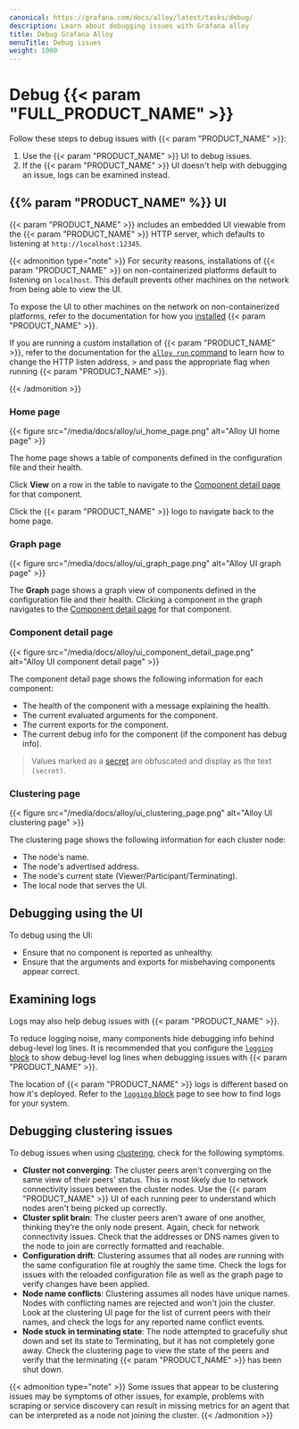 ```yaml
---
canonical: https://grafana.com/docs/alloy/latest/tasks/debug/
description: Learn about debugging issues with Grafana alloy
title: Debug Grafana Alloy
menuTitle: Debug issues
weight: 1000
---
```


# Debug {{< param "FULL_PRODUCT_NAME" >}}

Follow these steps to debug issues with {{< param "PRODUCT_NAME" >}}:

1. Use the {{< param "PRODUCT_NAME" >}} UI to debug issues.
1. If the {{< param "PRODUCT_NAME" >}} UI doesn't help with debugging an issue, logs can be examined instead.

## {{% param "PRODUCT_NAME" %}} UI

{{< param "PRODUCT_NAME" >}} includes an embedded UI viewable from the {{< param "PRODUCT_NAME" >}} HTTP server, which defaults to listening at `http://localhost:12345`.

{{< admonition type="note" >}}
For security reasons, installations of {{< param "PRODUCT_NAME" >}} on non-containerized platforms default to listening on `localhost`.
This default prevents other machines on the network from being able to view the UI.

To expose the UI to other machines on the network on non-containerized platforms, refer to the documentation for how you [installed][install] {{< param "PRODUCT_NAME" >}}.

If you are running a custom installation of {{< param "PRODUCT_NAME" >}}, refer to the documentation for the [`alloy run` command][alloy run] to learn how to change the HTTP listen address, > and pass the appropriate flag when running {{< param "PRODUCT_NAME" >}}.

[install]: ../../get-started/install/
[alloy run]: ../../reference/cli/run/
{{< /admonition >}}

### Home page

{{< figure src="/media/docs/alloy/ui_home_page.png" alt="Alloy UI home page" >}}

The home page shows a table of components defined in the configuration file and their health.

Click **View** on a row in the table to navigate to the [Component detail page](#component-detail-page) for that component.

Click the {{< param "PRODUCT_NAME" >}} logo to navigate back to the home page.

### Graph page

{{< figure src="/media/docs/alloy/ui_graph_page.png" alt="Alloy UI graph page" >}}

The **Graph** page shows a graph view of components defined in the configuration file and their health.
Clicking a component in the graph navigates to the [Component detail page](#component-detail-page) for that component.

### Component detail page

{{< figure src="/media/docs/alloy/ui_component_detail_page.png" alt="Alloy UI component detail page" >}}

The component detail page shows the following information for each component:

* The health of the component with a message explaining the health.
* The current evaluated arguments for the component.
* The current exports for the component.
* The current debug info for the component (if the component has debug info).

> Values marked as a [secret][] are obfuscated and display as the text `(secret)`.

### Clustering page

{{< figure src="/media/docs/alloy/ui_clustering_page.png" alt="Alloy UI clustering page" >}}

The clustering page shows the following information for each cluster node:

* The node's name.
* The node's advertised address.
* The node's current state (Viewer/Participant/Terminating).
* The local node that serves the UI.

## Debugging using the UI

To debug using the UI:

* Ensure that no component is reported as unhealthy.
* Ensure that the arguments and exports for misbehaving components appear correct.

## Examining logs

Logs may also help debug issues with {{< param "PRODUCT_NAME" >}}.

To reduce logging noise, many components hide debugging info behind debug-level log lines.
It is recommended that you configure the [`logging` block][logging] to show debug-level log lines when debugging issues with {{< param "PRODUCT_NAME" >}}.

The location of {{< param "PRODUCT_NAME" >}} logs is different based on how it's deployed.
Refer to the [`logging` block][logging] page to see how to find logs for your system.

## Debugging clustering issues

To debug issues when using [clustering][], check for the following symptoms.

- **Cluster not converging**: The cluster peers aren't converging on the same view of their peers' status.
  This is most likely due to network connectivity issues between the cluster nodes.
  Use the {{< param "PRODUCT_NAME" >}} UI of each running peer to understand which nodes aren't being picked up correctly.
- **Cluster split brain**: The cluster peers aren't aware of one another, thinking they’re the only node present.
  Again, check for network connectivity issues.
  Check that the addresses or DNS names given to the node to join are correctly formatted and reachable.
- **Configuration drift**: Clustering assumes that all nodes are running with the same configuration file at roughly the same time.
  Check the logs for issues with the reloaded configuration file as well as the graph page to verify changes have been applied.
- **Node name conflicts**: Clustering assumes all nodes have unique names.
  Nodes with conflicting names are rejected and won't join the cluster.
  Look at the clustering UI page for the list of current peers with their names, and check the logs for any reported name conflict events.
- **Node stuck in terminating state**: The node attempted to gracefully shut down and set its state to Terminating, but it has not completely gone away.
  Check the clustering page to view the state of the peers and verify that the terminating {{< param "PRODUCT_NAME" >}} has been shut down.

{{< admonition type="note" >}}
Some issues that appear to be clustering issues may be symptoms of other issues, for example, problems with scraping or service discovery can result in missing metrics for an agent that can be interpreted as a node not joining the cluster.
{{< /admonition >}}

[logging]: ../../reference/config-blocks/logging/
[clustering]: ../../concepts/clustering/
[secret]: ../../concepts/configuration-syntax/expressions/types_and_values/#secrets

